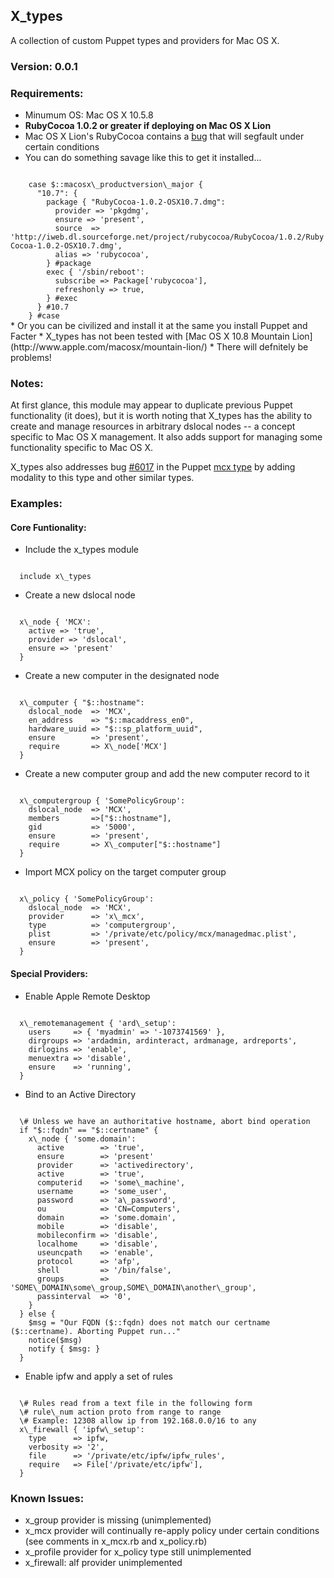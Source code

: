 X_types
-------

A collection of custom Puppet types and providers for Mac OS X.

### Version: 0.0.1

### Requirements:

* Minumum OS: Mac OS X 10.5.8
* __RubyCocoa 1.0.2 or greater if deploying on Mac OS X Lion__
 * Mac OS X Lion's RubyCocoa contains a [bug](http://tinyurl.com/7l3c34w) that will segfault under certain conditions
* You can do something savage like this to get it installed... 
<code>
    case $::macosx\_productversion\_major {
      "10.7": {
        package { "RubyCocoa-1.0.2-OSX10.7.dmg":
          provider => 'pkgdmg',
          ensure => 'present',
          source  => 'http://iweb.dl.sourceforge.net/project/rubycocoa/RubyCocoa/1.0.2/RubyCocoa-1.0.2-OSX10.7.dmg',
          alias => 'rubycocoa',
        } #package
        exec { '/sbin/reboot':
          subscribe => Package['rubycocoa'],
          refreshonly => true,
        } #exec
      } #10.7
    } #case
</code>
* Or you can be civilized and install it at the same you install Puppet and Facter
* X_types has not been tested with [Mac OS X 10.8 Mountain Lion](http://www.apple.com/macosx/mountain-lion/)
 * There will defnitely be problems!

### Notes:

At first glance, this module may appear to duplicate previous Puppet functionality (it does), 
but it is worth noting that X_types has the ability to create and manage resources in 
arbitrary dslocal nodes -- a concept specific to Mac OS X management. It also adds support 
for managing some functionality specific to Mac OS X.

X_types also addresses bug [#6017](https://projects.puppetlabs.com/issues/6017) in the Puppet 
[mcx type](http://docs.puppetlabs.com/references/2.7.0/type.html#mcx) by adding modality to this type and other similar types.

### Examples:

#### Core Funtionality:

* Include the x\_types module
<code>
  include x\_types
</code>

* Create a new dslocal node
<code>
  x\_node { 'MCX':
    active => 'true',
    provider => 'dslocal',
    ensure => 'present'
  }
</code>

* Create a new computer in the designated node
<code>
  x\_computer { "$::hostname":
    dslocal_node  => 'MCX',
    en_address    => "$::macaddress_en0",
    hardware_uuid => "$::sp_platform_uuid",
    ensure        => 'present',
    require       => X\_node['MCX']
  }
</code>

* Create a new computer group and add the new computer record to it
<code>
  x\_computergroup { 'SomePolicyGroup':
    dslocal_node  => 'MCX',
    members       =>["$::hostname"],
    gid           => '5000',
    ensure        => 'present',
    require       => X\_computer["$::hostname"]
  }
</code>

* Import MCX policy on the target computer group
<code>
  x\_policy { 'SomePolicyGroup':
    dslocal_node  => 'MCX',
    provider      => 'x\_mcx',
    type          => 'computergroup',
    plist         => '/private/etc/policy/mcx/managedmac.plist',
    ensure        => 'present',
  }
</code>

#### Special Providers:

* Enable Apple Remote Desktop
<code>
  x\_remotemanagement { 'ard\_setup':
    users     => { 'myadmin' => '-1073741569' },
    dirgroups => 'ardadmin, ardinteract, ardmanage, ardreports',
    dirlogins => 'enable',
    menuextra => 'disable',
    ensure    => 'running',
  }
</code>

* Bind to an Active Directory
<code>
  \# Unless we have an authoritative hostname, abort bind operation
  if "$::fqdn" == "$::certname" {
    x\_node { 'some.domain':
      active        => 'true',
      ensure        => 'present'
      provider      => 'activedirectory',
      active        => 'true',
      computerid    => 'some\_machine',
      username      => 'some_user',
      password      => 'a\_password',
      ou            => 'CN=Computers',
      domain        => 'some.domain',
      mobile        => 'disable',
      mobileconfirm => 'disable',
      localhome     => 'disable',
      useuncpath    => 'enable',
      protocol      => 'afp',
      shell         => '/bin/false',
      groups        => 'SOME\_DOMAIN\some\_group,SOME\_DOMAIN\another\_group',
      passinterval  => '0',     
    }
  } else {
    $msg = "Our FQDN ($::fqdn) does not match our certname ($::certname). Aborting Puppet run..."
    notice($msg)
    notify { $msg: }
  }
</code>

* Enable ipfw and apply a set of rules
<code>
  \# Rules read from a text file in the following form
  \# rule\_num action proto from range to range
  \# Example: 12308 allow ip from 192.168.0.0/16 to any
  x\_firewall { 'ipfw\_setup':
    type      => ipfw,
    verbosity => '2',
    file      => '/private/etc/ipfw/ipfw_rules',
    require   => File['/private/etc/ipfw'],
  }
</code>

### Known Issues:

* x\_group provider is missing (unimplemented)
* x\_mcx provider will continually re-apply policy under certain conditions (see comments in x\_mcx.rb and x\_policy.rb)
* x\_profile provider for x_policy type still unimplemented
* x\_firewall: alf provider unimplemented